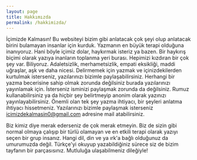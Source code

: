 ```yaml
---
layout: page
title: Hakkımızda
permalink: /hakkimizda/
---
```


İçimizde Kalmasın! Bu websiteyi bizim gibi anlatacak çok şeyi olup anlatacak birini bulamayan insanlar için kurduk. Yazmanın en büyük terapi olduğuna inanıyoruz. Hani böyle içimiz dolar, haykırmak isteriz ya bazen. Bir haykırış biçimi olarak yazıya inanların toplanma yeri burası. Hepimizi kızdıran bir çok şey var. Biliyoruz. Adaletsizlik, merhametsizlik, empati eksikliği, maddi uğraşlar, aşk ve daha nicesi. Delirmemek için yazmak ve içinizdekilerden kurtulmak isterseniz, yazılarınızı bizimle paylaşabilirsiniz. Herhangi bir yazma becerisine sahip olmak zorunda değilsiniz burada yazılarınızı yayınlamak için. İsterseniz isminizi paylaşmak zorunda da değilsiniz. Rumuz kullanabilirsiniz ya da hiçbir şey belirtmeyip anonim olarak yazınızı yayınlayabilirsiniz. Önemli olan tek şey yazma ihtiyacı, bir şeyleri anlatma ihtiyacı hissetmeniz. Yazılarınızı bizimle paylaşmak isterseniz [icimizdekalmasin0@gmail.com](icimizdekalmasin0@gmail.com) adresine mail atabilirsiniz. 

Biz kimiz diye merak ederseniz de çok merak etmeyin. Biz de sizin gibi normal olmaya çalışıp bir türlü olamayan ve en etkili terapi olarak yazıyı seçen bir grup insanız. Hangi dil, din ve ya ırk'a bağlı olduğunuz da umurumuzda değil. Türkçe'yi okuyup yazabildiğiniz sürece siz de bizim tayfanın bir parçasısınız. Mutluluğa ulaşabilmeniz dileğiyle!

